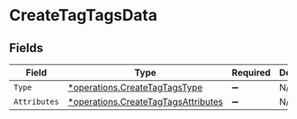 # CreateTagTagsData


## Fields

| Field                                                                                     | Type                                                                                      | Required                                                                                  | Description                                                                               |
| ----------------------------------------------------------------------------------------- | ----------------------------------------------------------------------------------------- | ----------------------------------------------------------------------------------------- | ----------------------------------------------------------------------------------------- |
| `Type`                                                                                    | [*operations.CreateTagTagsType](../../models/operations/createtagtagstype.md)             | :heavy_minus_sign:                                                                        | N/A                                                                                       |
| `Attributes`                                                                              | [*operations.CreateTagTagsAttributes](../../models/operations/createtagtagsattributes.md) | :heavy_minus_sign:                                                                        | N/A                                                                                       |